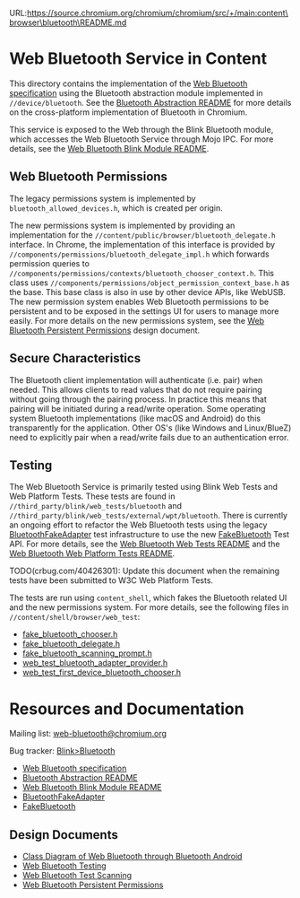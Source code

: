 URL:https://source.chromium.org/chromium/chromium/src/+/main:content\browser\bluetooth\README.md
# Web Bluetooth Service in Content

This directory contains the implementation of the [Web Bluetooth specification]
using the Bluetooth abstraction module implemented in `//device/bluetooth`. See
the [Bluetooth Abstraction README] for more details on the cross-platform
implementation of Bluetooth in Chromium.

This service is exposed to the Web through the Blink Bluetooth module, which
accesses the Web Bluetooth Service through Mojo IPC. For more details, see the
[Web Bluetooth Blink Module README].

[Web Bluetooth specification]: https://webbluetoothcg.github.io/web-bluetooth/
[Bluetooth Abstraction README]: ../../../device/bluetooth/README.md
[Web Bluetooth Blink Module README]:
../../../third_party/blink/renderer/modules/bluetooth/README.md

## Web Bluetooth Permissions

The legacy permissions system is implemented by `bluetooth_allowed_devices.h`,
which is created per origin.

The new permissions system is implemented by providing an implementation for the
`//content/public/browser/bluetooth_delegate.h` interface. In Chrome,
the implementation of this interface is provided by
`//components/permissions/bluetooth_delegate_impl.h` which forwards permission
queries to `//components/permissions/contexts/bluetooth_chooser_context.h`. This
class uses `//components/permissions/object_permission_context_base.h` as the
base. This base class is also in use by other device APIs, like WebUSB. The new
permission system enables Web Bluetooth permissions to be persistent and to be
exposed in the settings UI for users to manage more easily. For more details on
the new permissions system, see the [Web Bluetooth Persistent Permissions]
design document.

[Web Bluetooth Persistent Permissions]:
https://docs.google.com/document/d/1h3uAVXJARHrNWaNACUPiQhLt7XI-fFFQoARSs1WgMDM/edit?usp=sharing

## Secure Characteristics

The Bluetooth client implementation will authenticate (i.e. pair) when needed.
This allows clients to read values that do not require pairing without going
through the pairing process. In practice this means that pairing will be
initiated during a read/write operation. Some operating system Bluetooth
implementations (like macOS and Android) do this transparently for the
application. Other OS's (like Windows and Linux/BlueZ) need to explicitly
pair when a read/write fails due to an authentication error.

## Testing

The Web Bluetooth Service is primarily tested using Blink Web Tests and Web
Platform Tests. These tests are found in
`//third_party/blink/web_tests/bluetooth` and
`//third_party/blink/web_tests/external/wpt/bluetooth`. There is currently an
ongoing effort to refactor the Web Bluetooth tests using the legacy
[BluetoothFakeAdapter] test infrastructure to use the new [FakeBluetooth]
Test API. For more details, see the [Web Bluetooth Web Tests README] and the
[Web Bluetooth Web Platform Tests README].

TODO(crbug.com/40426301): Update this document when the remaining tests
have been submitted to W3C Web Platform Tests.

The tests are run using `content_shell`, which fakes the Bluetooth related UI
and the new permissions system. For more details, see the following files in
`//content/shell/browser/web_test`:
* [fake_bluetooth_chooser.h]
* [fake_bluetooth_delegate.h]
* [fake_bluetooth_scanning_prompt.h]
* [web_test_bluetooth_adapter_provider.h][BluetoothFakeAdapter]
* [web_test_first_device_bluetooth_chooser.h]

[BluetoothFakeAdapter]:
../../shell/browser/web_test/web_test_bluetooth_adapter_provider.h
[FakeBluetooth]:
../../../device/bluetooth/emulation/fake_bluetooth.h
[Web Bluetooth Web Tests README]:
../../../third_party/blink/web_tests/bluetooth/README.md
[Web Bluetooth Web Platform Tests README]:
../../../third_party/blink/web_tests/external/wpt/bluetooth/README.md
[fake_bluetooth_chooser.h]:
../../shell/browser/web_test/fake_bluetooth_chooser.h
[fake_bluetooth_delegate.h]:
../../shell/browser/web_test/fake_bluetooth_delegate.h
[fake_bluetooth_scanning_prompt.h]:
../../shell/browser/web_test/fake_bluetooth_scanning_prompt.h
[web_test_first_device_bluetooth_chooser.h]:
../../shell/browser/web_test/web_test_first_device_bluetooth_chooser.h

# Resources and Documentation

Mailing list: web-bluetooth@chromium.org

Bug tracker: [Blink>Bluetooth]

* [Web Bluetooth specification]
* [Bluetooth Abstraction README]
* [Web Bluetooth Blink Module README]
* [BluetoothFakeAdapter]
* [FakeBluetooth]

[Blink>Bluetooth]: https://bugs.chromium.org/p/chromium/issues/list?q=component%3ABlink%3EBluetooth&can=2

## Design Documents

* [Class Diagram of Web Bluetooth through Bluetooth Android]
* [Web Bluetooth Testing]
* [Web Bluetooth Test Scanning]
* [Web Bluetooth Persistent Permissions]

[Class Diagram of Web Bluetooth through Bluetooth Android]:
https://www.chromium.org/developers/design-documents/bluetooth-design-docs/web-bluetooth-through-bluetooth-android-class-diagram/
[Web Bluetooth Testing]:
https://docs.google.com/document/d/1Nhv_oVDCodd1pEH_jj9k8gF4rPGb_84VYaZ9IG8M_WY/edit?usp=sharing
[Web Bluetooth Test Scanning]:
https://docs.google.com/document/d/1XFl_4ZAgO8ddM6U53A9AfUuZeWgJnlYD5wtbXqEpzeg/edit?usp=sharing
